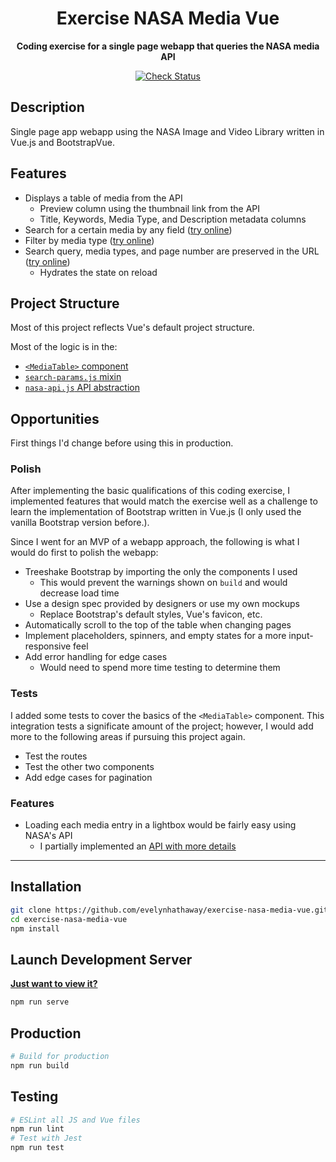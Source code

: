<div align="center">

# Exercise NASA Media Vue

**Coding exercise for a single page webapp that queries the NASA media API**

[![Check Status](https://badgen.net/github/checks/evelynhathaway/exercise-nasa-media-vue/?icon=github)](https://github.com/evelynhathaway/exercise-nasa-media-vue/actions)

</div>

## Description

Single page app webapp using the NASA Image and Video Library written in Vue.js and BootstrapVue.

## Features

- Displays a table of media from the API
	- Preview column using the thumbnail link from the API
	- Title, Keywords, Media Type, and Description metadata columns
- Search for a certain media by any field ([try online](https://exercise-nasa-media-vue.evelyn.dev/search/earth-blue-marble/image))
- Filter by media type ([try online](https://exercise-nasa-media-vue.evelyn.dev/image))
- Search query, media types, and page number are preserved in the URL ([try online](https://exercise-nasa-media-vue.evelyn.dev/search/test/image-video/2))
	- Hydrates the state on reload

## Project Structure

Most of this project reflects Vue's default project structure.

Most of the logic is in the:
- [`<MediaTable>` component](src/components/MediaTable.vue)
- [`search-params.js` mixin](src/mixins/search-params.js)
- [`nasa-api.js` API abstraction](src/util/nasa-api.js)

## Opportunities

First things I'd change before using this in production.

### Polish

After implementing  the basic qualifications of this coding exercise, I implemented features that would match the exercise well as a challenge to learn the implementation of Bootstrap written in Vue.js (I only used the vanilla Bootstrap version before.).

Since I went for an MVP of a webapp approach, the following is what I would do first to polish the webapp:

- Treeshake Bootstrap by importing the only the components I used
	- This would prevent the warnings shown on `build` and would decrease load time
- Use a design spec provided by designers or use my own mockups
	- Replace Bootstrap's default styles, Vue's favicon, etc.
- Automatically scroll to the top of the table when changing pages
- Implement placeholders, spinners, and empty states for a more input-responsive feel
- Add error handling for edge cases
	- Would need to spend more time testing to determine them

### Tests

I added some tests to cover the basics of the `<MediaTable>` component. This integration tests a significate amount of the project; however, I would add more to the following areas if pursuing this project again.

- Test the routes
- Test the other two components
- Add edge cases for pagination

### Features

- Loading each media entry in a lightbox would be fairly easy using NASA's API
	- I partially implemented an [API with more details](https://github.com/evelynhathaway/exercise-nasa-media-vue/blob/e48f5335aa3e578b15b935fd50ea85caa9cd407b/src/util/nasa-api.js#L27-L30)

---

## Installation

```bash
git clone https://github.com/evelynhathaway/exercise-nasa-media-vue.git
cd exercise-nasa-media-vue
npm install
```

## Launch Development Server

[**Just want to view it?**](https://exercise-nasa-media-vue.evelyn.dev)

```bash
npm run serve
```

## Production

```bash
# Build for production
npm run build
```

## Testing

```bash
# ESLint all JS and Vue files
npm run lint
# Test with Jest
npm run test
```
